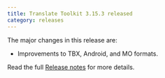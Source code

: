 ```yaml
---
title: Translate Toolkit 3.15.3 released
category: releases
---
```


The major changes in this release are:

- Improvements to TBX, Android, and MO formats.

Read the full [Release notes](https://docs.translatehouse.org/projects/translate-toolkit/en/latest/releases/3.15.3.html) for more details.
